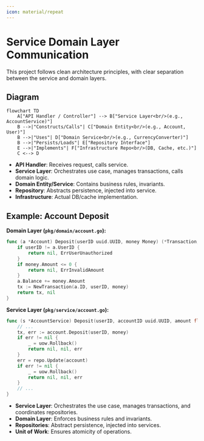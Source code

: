 ```yaml
---
icon: material/repeat
---
```


# Service Domain Layer Communication

This project follows clean architecture principles, with clear separation between the service and domain layers.

## Diagram

```mermaid
flowchart TD
    A["API Handler / Controller"] --> B["Service Layer<br/>(e.g., AccountService)"]
    B -->|"Constructs/Calls"| C["Domain Entity<br/>(e.g., Account, User)"]
    B -->|"Uses"| D["Domain Service<br/>(e.g., CurrencyConverter)"]
    B -->|"Persists/Loads"| E["Repository Interface"]
    E -->|"Implements"| F["Infrastructure Repo<br/>(DB, Cache, etc.)"]
    C <--> D
```

- **API Handler**: Receives request, calls service.
- **Service Layer**: Orchestrates use case, manages transactions, calls domain logic.
- **Domain Entity/Service**: Contains business rules, invariants.
- **Repository**: Abstracts persistence, injected into service.
- **Infrastructure**: Actual DB/cache implementation.

## Example: Account Deposit

**Domain Layer (`pkg/domain/account.go`):**

```go
func (a *Account) Deposit(userID uuid.UUID, money Money) (*Transaction, error) {
    if userID != a.UserID {
        return nil, ErrUserUnauthorized
    }
    if money.Amount <= 0 {
        return nil, ErrInvalidAmount
    }
    a.Balance += money.Amount
    tx := NewTransaction(a.ID, userID, money)
    return tx, nil
}
```

**Service Layer (`pkg/service/account.go`):**

```go
func (s *AccountService) Deposit(userID, accountID uuid.UUID, amount float64, currencyCode currency.Code) (*domain.Transaction, *domain.ConversionInfo, error) {
    // ...
    tx, err := account.Deposit(userID, money)
    if err != nil {
        _ = uow.Rollback()
        return nil, nil, err
    }
    err = repo.Update(account)
    if err != nil {
        _ = uow.Rollback()
        return nil, nil, err
    }
    // ...
}
```

- **Service Layer**: Orchestrates the use case, manages transactions, and coordinates repositories.
- **Domain Layer**: Enforces business rules and invariants.
- **Repositories**: Abstract persistence, injected into services.
- **Unit of Work**: Ensures atomicity of operations.
